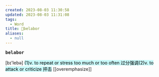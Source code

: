 ```yaml
---
created: 2023-08-03 11:30:58
updated: 2023-08-03 11:31:08
tags:
  - Word
title: 📖belabor
aliases:
  - null
---
```


<pre><strong>belabor</strong></pre>
[bɪ'lebə]
<mark style="background: #ABF7F7A6;">(1)v. to repeat or stress too much or too often 过分强调(2)v. to attack or criticize 抨击</mark>
[[overemphasize]]
